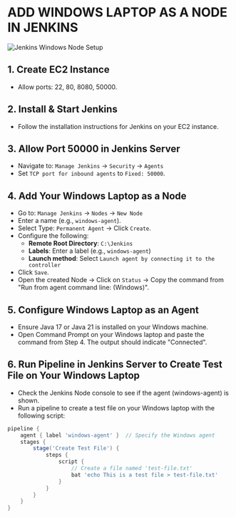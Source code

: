 # ADD WINDOWS LAPTOP AS A NODE IN JENKINS

![Jenkins Windows Node Setup](https://raw.githubusercontent.com/pandacloud1/DEVOPS/main/JENKINS/Add_Nodes/Jenkins-Windows.png)


## 1. Create EC2 Instance
- Allow ports: 22, 80, 8080, 50000.

## 2. Install & Start Jenkins
- Follow the installation instructions for Jenkins on your EC2 instance.

## 3. Allow Port 50000 in Jenkins Server
- Navigate to: `Manage Jenkins` → `Security` → `Agents`
- Set `TCP port for inbound agents` to `Fixed: 50000`.

## 4. Add Your Windows Laptop as a Node
- Go to: `Manage Jenkins` → `Nodes` → `New Node`
- Enter a name (e.g., `windows-agent`).
- Select Type: `Permanent Agent` → Click `Create`.
- Configure the following:
  - **Remote Root Directory**: `C:\Jenkins`
  - **Labels**: Enter a label (e.g., `windows-agent`)
  - **Launch method**: Select `Launch agent by connecting it to the controller`
- Click `Save`.
- Open the created Node → Click on `Status` → Copy the command from "Run from agent command line: (Windows)".

## 5. Configure Windows Laptop as an Agent
- Ensure Java 17 or Java 21 is installed on your Windows machine.
- Open Command Prompt on your Windows laptop and paste the command from Step 4. The output should indicate "Connected".

## 6. Run Pipeline in Jenkins Server to Create Test File on Your Windows Laptop
- Check the Jenkins Node console to see if the agent (windows-agent) is shown.
- Run a pipeline to create a test file on your Windows laptop with the following script:

```groovy
pipeline {
    agent { label 'windows-agent' }  // Specify the Windows agent
    stages {
        stage('Create Test File') {
            steps {
                script {
                    // Create a file named 'test-file.txt'
                    bat 'echo This is a test file > test-file.txt'
                }
            }
        }
    }
}
